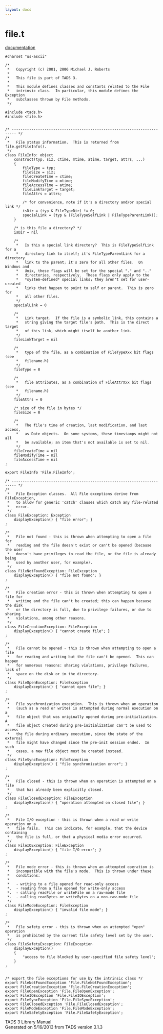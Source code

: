 ```yaml
---
layout: docs
---
```

# file.t

[documentation](../file/file.t.html)

    #charset "us-ascii"

    /*
     *   Copyright (c) 2001, 2006 Michael J. Roberts
     *   
     *   This file is part of TADS 3.
     *   
     *   This module defines classes and constants related to the File
     *   intrinsic class.  In particular, this module defines the Exception
     *   subclasses thrown by File methods.  
     */

    #include <tads.h>
    #include <file.h>


    /* ------------------------------------------------------------------------ */
    /*
     *   File status information.  This is returned from file.getFileInfo().
     */
    class FileInfo: object
        construct(typ, siz, ctime, mtime, atime, target, attrs, ...)
        {
            fileType = typ;
            fileSize = siz;
            fileCreateTime = ctime;
            fileModifyTime = mtime;
            fileAccessTime = atime;
            fileLinkTarget = target;
            fileAttrs = attrs;

            /* for convenience, note if it's a directory and/or special link */
            isDir = (typ & FileTypeDir) != 0;
            specialLink = (typ & (FileTypeSelfLink | FileTypeParentLink));
        }

        /* is this file a directory? */
        isDir = nil

        /* 
         *   Is this a special link directory?  This is FileTypeSelfLink for a
         *   directory link to itself; it's FileTypeParentLink for a directory
         *   link to the parent; it's zero for all other files.  On Windows and
         *   Unix, these flags will be set for the special "." and ".."
         *   directories, respectively.  These flags only apply to the
         *   *system-defined* special links; they aren't set for user-created
         *   links that happen to point to self or parent.  This is zero for
         *   all other files.
         */
        specialLink = 0

        /*
         *   Link target.  If the file is a symbolic link, this contains a
         *   string giving the target file's path.  This is the direct target
         *   of this link, which might itself be another link.
         */
        fileLinkTarget = nil

        /* 
         *   type of the file, as a combination of FileTypeXxx bit flags (see
         *   filename.h) 
         */
        fileType = 0

        /*
         *   file attributes, as a combination of FileAttrXxx bit flags (see
         *   filename.h) 
         */
        fileAttrs = 0

        /* size of the file in bytes */
        fileSize = 0

        /* 
         *   The file's time of creation, last modification, and last access,
         *   as Date objects.  On some systems, these timestamps might not all
         *   be available; an item that's not available is set to nil.
         */
        fileCreateTime = nil
        fileModifyTime = nil
        fileAccessTime = nil
    ;

    export FileInfo 'File.FileInfo';

    /* ------------------------------------------------------------------------ */
    /*
     *   File Exception classes.  All File exceptions derive from FileException,
     *   to allow for generic 'catch' clauses which catch any file-related
     *   error.  
     */
    class FileException: Exception
        displayException() { "file error"; }
    ;

    /*
     *   File not found - this is thrown when attempting to open a file for
     *   reading and the file doesn't exist or can't be opened (because the user
     *   doesn't have privileges to read the file, or the file is already being
     *   used by another user, for example).
     */
    class FileNotFoundException: FileException
        displayException() { "file not found"; }
    ;

    /*
     *   File creation error - this is thrown when attempting to open a file for
     *   writing and the file can't be created; this can happen because the disk
     *   or the directory is full, due to privilege failures, or due to sharing
     *   violations, among other reasons.  
     */
    class FileCreationException: FileException
        displayException() { "cannot create file"; }
    ;

    /*
     *   File cannot be opened - this is thrown when attempting to open a file
     *   for reading and writing but the file can't be opened.  This can happen
     *   for numerous reasons: sharing violations, privilege failures, lack of
     *   space on the disk or in the directory. 
     */
    class FileOpenException: FileException
        displayException() { "cannot open file"; }
    ;

    /*
     *   File synchronization exception.  This is thrown when an operation
     *   (such as a read or write) is attempted during normal execution on a
     *   file object that was originally opened during pre-initialization.  A
     *   file object created during pre-initialization can't be used to access
     *   the file during ordinary execution, since the state of the external
     *   file might have changed since the pre-init session ended.  In such
     *   cases, a new file object must be created instead.  
     */
    class FileSyncException: FileException
        displayException() { "file synchronization error"; }
    ;

    /*
     *   File closed - this is thrown when an operation is attempted on a file
     *   that has already been explicitly closed. 
     */
    class FileClosedException: FileException
        displayException() { "operation attempted on closed file"; }
    ;

    /*
     *   File I/O exception - this is thrown when a read or write operation on a
     *   file fails.  This can indicate, for example, that the device containing
     *   the file is full, or that a physical media error occurred.  
     */
    class FileIOException: FileException
        displayException() { "file I/O error"; }
    ;

    /*
     *   File mode error - this is thrown when an attempted operation is
     *   incompatible with the file's mode.  This is thrown under these
     *   conditions:
     *   
     *   - writing to a file opened for read-only access
     *.  - reading from a file opened for write-only access
     *.  - calling readFile or writeFile on a raw-mode file
     *.  - calling readBytes or writeBytes on a non-raw-mode file 
     */
    class FileModeException: FileException
        displayException() { "invalid file mode"; }
    ;

    /*
     *   File safety error - this is thrown when an attempted "open" operation
     *   is prohibited by the current file safety level set by the user. 
     */
    class FileSafetyException: FileException
        displayException()
        {
            "access to file blocked by user-specified file safety level";
        }
    ;


    /* export the file exceptions for use by the intrinsic class */
    export FileNotFoundException 'File.FileNotFoundException';
    export FileCreationException 'File.FileCreationException';
    export FileOpenException 'File.FileOpenException';
    export FileIOException 'File.FileIOException';
    export FileSyncException 'File.FileSyncException';
    export FileClosedException 'File.FileClosedException';
    export FileModeException 'File.FileModeException';
    export FileSafetyException 'File.FileSafetyException';

<div class="ftr">

TADS 3 Library Manual  
Generated on 5/16/2013 from TADS version 3.1.3

</div>
